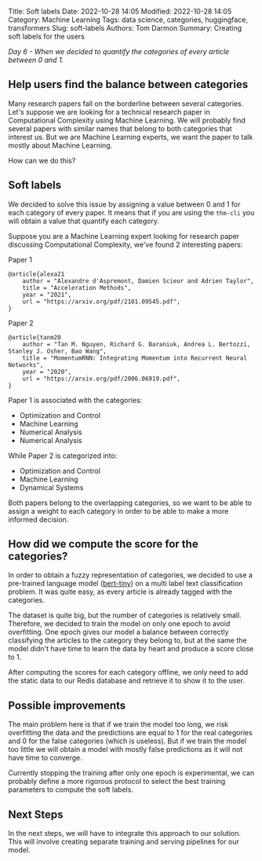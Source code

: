 Title: Soft labels
Date: 2022-10-28 14:05
Modified: 2022-10-28 14:05
Category: Machine Learning
Tags: data science, categories, huggingface, transformers
Slug: soft-labels
Authors: Tom Darmon
Summary: Creating soft labels for the users

_Day 6  - When we decided to quantify the categories of every article between 0 and 1._

## Help users find the balance between categories

Many research papers fall on the borderline between several categories. Let's suppose we are looking for a technical research paper in Computational Complexity using Machine Learning. We will probably find several papers with similar names that belong to both categories that interest us. But we are Machine Learning experts, we want the paper to talk mostly about Machine Learning.

How can we do this?

## Soft labels

We decided to solve this issue by assigning a value between 0 and 1 for each category of every paper. It means that if you are using the `thm-cli` you will obtain a value that quantify each category.

Suppose you are a Machine Learning expert looking for research paper discussing Computational Complexity, we've found 2 interesting papers:

Paper 1

```
@article{alexa21
    author = "Alexandre d'Aspremont, Damien Scieur and Adrien Taylor",
    title = "Acceleration Methods",
    year = "2021",
    url = "https://arxiv.org/pdf/2101.09545.pdf",
}
```

Paper 2

```
@article{tanm20
    author = "Tan M. Nguyen, Richard G. Baraniuk, Andrea L. Bertozzi, Stanley J. Osher, Bao Wang",
    title = "MomentumRNN: Integrating Momentum into Recurrent Neural Networks",
    year = "2020",
    url = "https://arxiv.org/pdf/2006.06919.pdf",
}
```

Paper 1 is associated with the categories:

* Optimization and Control
* Machine Learning
* Numerical Analysis
* Numerical Analysis

While Paper 2 is categorized into:

* Optimization and Control
* Machine Learning
* Dynamical Systems

Both papers belong to the overlapping categories, so we want to be able to assign a weight to each category in order to be able to make a more informed decision.


## How did we compute the score for the categories?


In order to obtain a fuzzy representation of categories, we decided to use a pre-trained language model ([bert-tiny](https://huggingface.co/prajjwal1/bert-tiny)) on a multi label text classification problem. It was quite easy, as every article is already tagged with the categories.

The dataset is quite big, but the number of categories is relatively small. Therefore, we decided to train the model on only one epoch to avoid overfitting. One epoch gives our model a balance between correctly classifying the articles to the category they belong to, but at the same the model didn't have time to learn the data by heart and produce a score close to 1.

After computing the scores for each category offline, we only need to add the static data to our Redis database and retrieve it to show it to the user.

## Possible improvements

The main problem here is that if we train the model too long, we risk overfitting the data and the predictions are equal to 1 for the real categories and 0 for the false categories (which is useless). But if we train the model too little we will obtain a model with mostly false predictions as it will not have time to converge.

Currently stopping the training after only one epoch is experimental, we can probably define a more rigorous protocol to select the best training parameters to compute the soft labels.

## Next Steps

In the next steps, we will have to integrate this approach to our solution. This will involve creating separate training and serving pipelines for our model.
